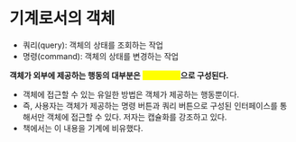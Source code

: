 # 기계로서의 객체

* 쿼리(query): 객체의 상태를 조회하는 작업
* 명령(command): 객체의 상태를 변경하는 작업

**객체가 외부에 제공하는 행동의 대부분은&#x20;**<mark style="color:yellow;">**쿼리와 명령**</mark>**으로 구성된다.**

* 객체에 접근할 수 있는 유일한 방법은 객체가 제공하는 행동뿐이다.
* 즉, 사용자는 객체가 제공하는 명령 버튼과 쿼리 버튼으로 구성된 인터페이스를 통해서만 객체에 접근할 수 있다. 저자는 캡슐화를 강조하고 있다.
* 책에서는 이 내용을 기계에 비유했다.

